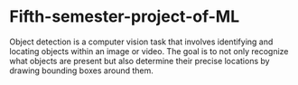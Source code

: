# Fifth-semester-project-of-ML
Object detection is a computer vision task that involves identifying and locating objects within an image or video. The goal is to not only recognize what objects are present but also determine their precise locations by drawing bounding boxes around them.
